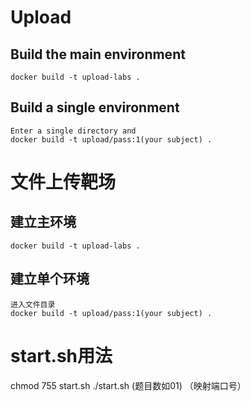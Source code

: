 # Upload

## Build the main environment

```shell
docker build -t upload-labs .
```

## Build a single environment

```shell
Enter a single directory and 
docker build -t upload/pass:1(your subject) .
```

# 文件上传靶场

## 建立主环境

```shell
docker build -t upload-labs .
```

## 建立单个环境

```shell
进入文件目录
docker build -t upload/pass:1(your subject) .
```

# start.sh用法
chmod 755 start.sh
./start.sh (题目数如01) （映射端口号）
